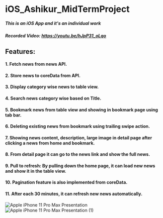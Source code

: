 # iOS_Ashikur_MidTermProject

##### This is an iOS App and it's an individual work
##### Recorded Video: https://youtu.be/hJpP31_oLqo

## Features:
  #### 1. Fetch news from news API.
  #### 2. Store news to coreData from API.
  #### 3. Display category wise news to table view.
  #### 4. Search news category wise based on Title.
  #### 5. Bookmark news from table view and showing in bookmark page using tab bar.
  #### 6. Deleting existing news from bookmark using trailing swipe action.
  #### 7. Showing news content, description, large image in detail page after clicking a news from home and bookmark.
  #### 8. From detail page it can go to the news link and show the full news.
  #### 9. Pull to refresh: By pulling down the home page, it can load new news and show it in the table view.
  #### 10. Pagination feature is also implemented from coreData.
  #### 11. After each 30 minutes, it can refresh new news automatically.
 
  
  ![Apple iPhone 11 Pro Max Presentation](https://user-images.githubusercontent.com/118166918/213684298-34dc91df-f001-4f3c-bb06-d598be01910f.png)
  ![Apple iPhone 11 Pro Max Presentation (1)](https://user-images.githubusercontent.com/118166918/213684228-a4b494e3-70ba-41c2-a7d5-b1c4e8f1cd44.png)
